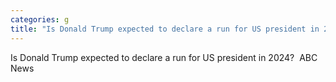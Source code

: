 ```yaml
---
categories: g
title: "Is Donald Trump expected to declare a run for US president in 2024  ABC News"
---
```

Is Donald Trump expected to declare a run for US president in 2024?&nbsp;&nbsp;ABC News